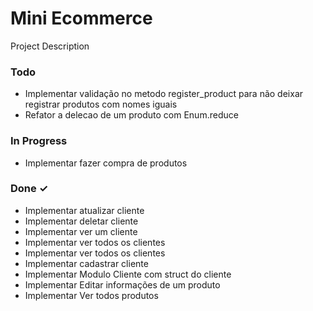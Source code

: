 # Mini Ecommerce

Project Description

### Todo

- Implementar validação no metodo register_product para não deixar registrar produtos com nomes iguais
- Refator a delecao de um produto com Enum.reduce

### In Progress

- Implementar fazer compra de produtos

### Done ✓

- Implementar atualizar cliente
- Implementar deletar cliente
- Implementar ver um cliente
- Implementar ver todos os clientes
- Implementar ver todos os clientes
- Implementar cadastrar cliente
- Implementar Modulo Cliente com struct do cliente
- Implementar Editar informações de um produto
- Implementar Ver todos produtos
